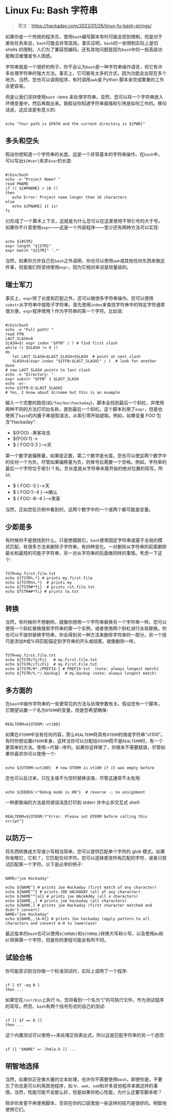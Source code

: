 # Linux Fu: Bash 字符串

> 原文：<https://hackaday.com/2022/01/26/linux-fu-bash-strings/>

如果你是一个传统的程序员，使用`bash`编写脚本有时可能会受到限制，但是对于某些任务来说，`bash`可能会非常高效。事实证明，`bash`的一些限制实际上是旧 shells 的限制，人们为了兼容而编码。还有其他问题是因为`bash`中的一些高级功能晦涩难懂或令人困惑。

字符串就是一个很好的例子。你不会认为`bash`是一种字符串操作语言，但它有许多处理字符串的强大方法。事实上，它可能有太多的方式，因为功能会出现在多个地方。当然，您也可以调用程序，有时调用`awk`或 Python 脚本来完成繁重的工作会更容易。

但是让我们坚持使用`bash` -isms 来处理字符串。显然，您可以将一个字符串放入环境变量中，然后再取出来。我假设你知道字符串插值和引用是如何工作的。换句话说，这应该是有意义的:

```

echo "Your path is $PATH and the current directory is ${PWD}"

```

## 多头和空头

假设你想知道一个字符串的长度。这是一个非常基本的字符串操作。在`bash`中，可以写出`${#var}`来求`$var`的长度:

```

#/bin/bash
echo -n "Project Name? "
read PNAME
if (( ${#PNAME} > 16 ))
then
   echo Error: Project name longer than 16 characters
else
   echo ${PNAME} it is!
fi

```

(()形成了一个算术上下文，这就是为什么您可以在这里使用不带引号的大于号。如果你不介意使用`expr`——这是一个外部程序——至少还有两种方法可以实现:

```

echo ${#STR}
expr length "${STR}"
expr match "${STR}" '.*'

```

当然，如果你允许自己在`bash`之外调用，你也可以使用`awk`或其他任何东西来做这件事，但是我们将坚持使用`expr`，因为它相对来说是轻量级的。

## 瑞士军刀

事实上，`expr`除了长度和匹配之外，还可以做很多字符串操作。您可以使用`substr`从字符串中提取子字符串。首先使用`index`来查找字符串中的特定字符通常很方便。`expr`程序使用 1 作为字符串的第一个字符。比如说:

```

#/bin/bash
echo -n "Full path? "
read FFN
LAST_SLASH=0
SLASH=$( expr index "$FFN" / ) # find first slash
while (( $SLASH != 0 ))
do
   let LAST_SLASH=$LAST_SLASH+$SLASH  # point at next slash
   SLASH=$(expr index "${FFN:$LAST_SLASH}" / )  # look for another
done
# now LAST_SLASH points to last slash
echo -n "Directory: "
expr substr "$FFN" 1 $LAST_SLASH
echo -or-
echo ${FFN:0:$LAST_SLASH}
# Yes, I know about dirname but this is an example

```

输入一个完整的路径(如`/foo/bar/hackaday`)，脚本会找到最后一个斜杠，并使用两种不同的方法打印出名称，直到最后一个斜杠。这个脚本利用了`expr`，但是也使用了`bash`的内置子串提取语法，从索引零开始提取。例如，如果变量 FOO 包含“Hackaday”:

*   ${FOO} -黑客攻击
*   ${FOO:1} ->
*   $ { FOO:5:3 }-->天

第一个数字是偏移量，如果是正数，第二个数字是长度。您也可以使这两个数字中的任何一个为负，尽管如果偏移量为负，则冒号后需要一个空格。例如，字符串的最后一个字符位于索引-1 处。负长度是从字符串末尾开始的绝对位置的简写。所以:

*   $ { FOO:-3 }-->天
*   $ { FOO:1:-4 }-->确认
*   $ { FOO:-8:-4 }-->黑客

当然，正如您在示例中看到的，这两个数字中的一个或两个都可能是变量。

## 少即是多

有时候你不是想找到什么，只是想摆脱它。`bash`使用固定字符串或基于全局的模式匹配，有很多方法来删除子字符串。有四种变化。一对删除从字符串的前面删除最长和最短的可能子字符串，另一对从字符串的后面做同样的事情。考虑一下这个:

```

TSTR=my.first.file.txt
echo ${TSTR%.*} # prints my.first.file
echo ${TSTR%%.*}  # prints my
echo ${TSTR#*fi}  # prints rst.file.txt
echo $TSTR##*fi} # prints le.txt

```

## 转换

当然，有时候你不想删除，就像你想用一个字符串替换另一个字符串一样。您可以使用一个斜杠替换搜索字符串的第一个实例，或者使用两个斜杠进行全局替换。你也可以不提供替换字符串，你会得到另一种方法来删除字符串的一部分。另一个技巧是添加#或%将匹配锚定到字符串的开头或结尾，就像删除一样。

```

TSTR=my.first.file.txt
echo ${TSTR/fi/Fi}   # my.First.file.txt
echo ${TSTR//fi/Fi}  # my.First.File.txt
echo ${TSTR/#*./PREFIX-} # PREFIX-txt  (note: always longest match)
echo ${TSTR/%.*/.backup}  # my.backup (note: always longest match)

```

## 多方面的

在`bash`中操作字符串的一些更常见的方法与处理参数有关。假设您有一个脚本，它期望设置一个名为`OTERM`的变量，但是您希望确保:

```

REALTERM=${OTERM:-vt100}

```

如果在`OTERM`中没有任何内容，那么`REALTERM`将具有`OTERM`的值或字符串“vt100”。有时你想设置`OTERM`本身，这样当你可以分配给`OTERM`而不是`REALTERM`时，有一个更简单的方法。使用:=代替:-序列。如果你这样做了，你根本不需要赋值，尽管如果你喜欢你可以使用一个:

```

echo ${OTERM:=vt100}  # now OTERM is vt100 if it was empty before

```

您也可以反过来，只在主值不为空时替换该值，尽管这通常不太有用:

```

echo ${DEBUG:+"Debug mode is ON"}  # reverse -; no assignment

```

一种更极端的方法是将错误消息打印到 stderr 并中止非交互式 shell:

```

REALTERM=${OTERM:?"Error. Please set OTERM before calling this script"}

```

## 以防万一

将东西转换成大写或小写相当简单。您可以提供匹配单个字符的 glob 模式。如果你省略它，它和？，它匹配任何字符。您可以选择更改所有匹配的字符，或者只尝试匹配第一个字符。以下是必举的例子:

```

NAME="joe Hackaday"

echo ${NAME^} # prints Joe Hackaday (first match of any character)
echo ${NAME^^} # prints JOE HACKADAY (all of any character)
echo ${NAME^^[a]} # prints joe HAckAdAy (all a characters)
echo ${NAME,,] # prints joe hackaday (all characters)
echo ${NAME,] # prints joe Hackaday (first character matched and didn't convert)
NAME="Joe Hackaday"
echo ${NAME,,[A-H]} # prints Joe hackaday (apply pattern to all characters and convert A-H to lowercase)

```

最近版本的`bash`也可以使用`${VAR@U}`和`${VAR@L}`转换大写和小写，以及使用`@u`和`@l`转换第一个字符，但是你的里程可能会有所不同。

## 试验合格

你可能意识到当你做一个标准测试时，实际上调用了一个程序:

```

if [ $f -eq 0 ]
then ...

```

如果您在`/usr/bin`上执行 ls，您将看到一个名为“[”的可执行文件，作为测试程序的简写。然而，`bash`有两个括号形式的自己的测试:

```

if [[ $f == 0 ]]
then ...

```

这个内置测试可以使用=~来处理正则表达式，所以这是匹配字符串的另一个选项:

```

if [[ "$NAME" =~ [hH]a.k ]] ...

```

## 明智地选择

当然，如果你正在做大量的文本处理，也许你不需要使用`bash`。即使你是，不要忘了你总是可以利用其他程序，如 tr、`awk`、`sed`和许多其他程序来做这样的事情。当然，性能可能不会那么好，但是如果你担心性能，为什么还要写脚本呢？

除非你发誓不再使用脚本，否则在你的口袋里放一些这样的技巧是很好的。明智地使用它们。
